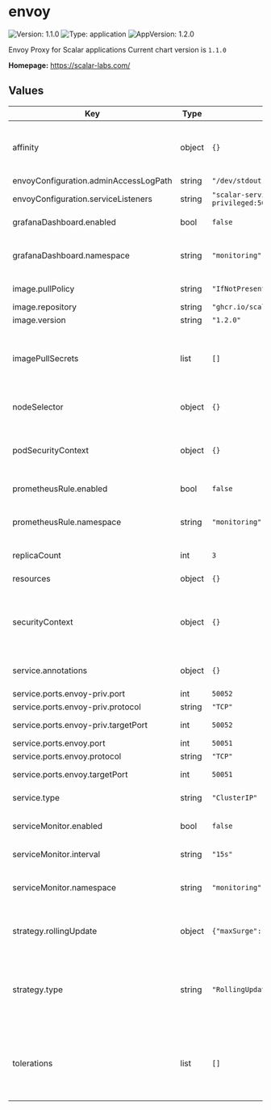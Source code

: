 # envoy

![Version: 1.1.0](https://img.shields.io/badge/Version-1.1.0-informational?style=flat-square)  ![Type: application](https://img.shields.io/badge/Type-application-informational?style=flat-square)  ![AppVersion: 1.2.0](https://img.shields.io/badge/AppVersion-1.2.0-informational?style=flat-square)

Envoy Proxy for Scalar applications
Current chart version is `1.1.0`

**Homepage:** <https://scalar-labs.com/>

## Values

| Key | Type | Default | Description |
|-----|------|---------|-------------|
| affinity | object | `{}` | the affinity/anti-affinity feature, greatly expands the types of constraints you can express |
| envoyConfiguration.adminAccessLogPath | string | `"/dev/stdout"` | admin log path |
| envoyConfiguration.serviceListeners | string | `"scalar-service:50051,scalar-privileged:50052"` | list of service name and port |
| grafanaDashboard.enabled | bool | `false` | enable grafana dashboard |
| grafanaDashboard.namespace | string | `"monitoring"` | which namespace grafana dashboard is located. by default monitoring |
| image.pullPolicy | string | `"IfNotPresent"` | Specify a imagePullPolicy |
| image.repository | string | `"ghcr.io/scalar-labs/scalar-envoy"` | Docker image |
| image.version | string | `"1.2.0"` |  |
| imagePullSecrets | list | `[]` | Optionally specify an array of imagePullSecrets. Secrets must be manually created in the namespace. |
| nodeSelector | object | `{}` | nodeSelector is form of node selection constraint |
| podSecurityContext | object | `{}` | PodSecurityContext holds pod-level security attributes and common container settings |
| prometheusRule.enabled | bool | `false` | enable rules for prometheus |
| prometheusRule.namespace | string | `"monitoring"` | which namespace prometheus is located. by default monitoring |
| replicaCount | int | `3` | number of replicas to deploy |
| resources | object | `{}` | resources allowed to the pod |
| securityContext | object | `{}` | Setting security context at the pod applies those settings to all containers in the pod |
| service.annotations | object | `{}` | Service annotations, e.g: prometheus, etc. |
| service.ports.envoy-priv.port | int | `50052` | nvoy public port |
| service.ports.envoy-priv.protocol | string | `"TCP"` | envoy protocol |
| service.ports.envoy-priv.targetPort | int | `50052` | envoy k8s internal name |
| service.ports.envoy.port | int | `50051` | envoy public port |
| service.ports.envoy.protocol | string | `"TCP"` | envoy protocol |
| service.ports.envoy.targetPort | int | `50051` | envoy k8s internal name |
| service.type | string | `"ClusterIP"` | service types in kubernetes |
| serviceMonitor.enabled | bool | `false` | enable metrics collect with prometheus |
| serviceMonitor.interval | string | `"15s"` | custom interval to retrieve the metrics |
| serviceMonitor.namespace | string | `"monitoring"` | which namespace prometheus is located. by default monitoring |
| strategy.rollingUpdate | object | `{"maxSurge":"25%","maxUnavailable":"25%"}` | The number of pods that can be unavailable during the update process |
| strategy.type | string | `"RollingUpdate"` | New pods are added gradually, and old pods are terminated gradually, e.g: Recreate or RollingUpdate |
| tolerations | list | `[]` | Tolerations are applied to pods, and allow (but do not require) the pods to schedule onto nodes with matching taints. |
